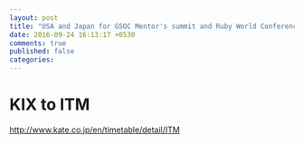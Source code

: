 ```yaml
---
layout: post
title: "USA and Japan for GSOC Mentor's summit and Ruby World Conference"
date: 2016-09-24 16:13:17 +0530
comments: true
published: false
categories: 
---
```


# KIX to ITM
  http://www.kate.co.jp/en/timetable/detail/ITM


